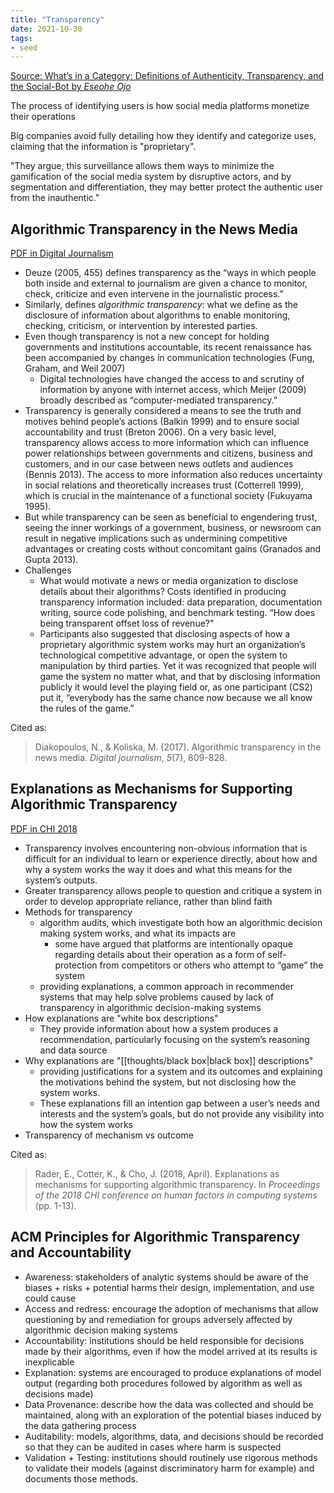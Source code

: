 ```yaml
---
title: "Transparency"
date: 2021-10-30
tags:
- seed
---
```


[Source: What’s in a Category: Definitions of Authenticity, Transparency, and the Social-Bot by *Eseohe Ojo*](https://digitaltattoo.ubc.ca/2020/03/30/guest-post-whats-in-a-category-definitions-of-authenticity-transparency-and-the-social-bot/)

The process of identifying users is how social media platforms monetize their operations

Big companies avoid fully detailing how they identify and categorize uses, claiming that the information is "proprietary".

"They argue, this surveillance allows them ways to minimize the gamification of the social media system by disruptive actors, and by segmentation and differentiation, they may better protect the authentic user from the inauthentic."

## Algorithmic Transparency in the News Media
[PDF in Digital Journalism](http://www.nickdiakopoulos.com/wp-content/uploads/2016/07/Algorithmic-Transparency-in-the-News-Media-Final.pdf)

- Deuze (2005, 455) defines transparency as the “ways in which people both inside and external to journalism are given a chance to monitor, check, criticize and even intervene in the journalistic process.”
- Similarly, defines *algorithmic transparency*: what we define as the disclosure of information about algorithms to enable monitoring, checking, criticism, or intervention by interested parties.
- Even though transparency is not a new concept for holding governments and institutions accountable, its recent renaissance has been accompanied by changes in communication technologies (Fung, Graham, and Weil 2007)
	- Digital technologies have changed the access to and scrutiny of information by anyone with internet access, which Meijer (2009) broadly described as “computer-mediated transparency.”
- Transparency is generally considered a means to see the truth and motives behind people’s actions (Balkin 1999) and to ensure social accountability and trust (Breton 2006). On a very basic level, transparency allows access to more information which can influence power relationships between governments and citizens, business and customers, and in our case between news outlets and audiences (Bennis 2013). The access to more information also reduces uncertainty in social relations and theoretically increases trust (Cotterrell 1999), which is crucial in the maintenance of a functional society (Fukuyama 1995).
- But while transparency can be seen as beneficial to engendering trust, seeing the inner workings of a government, business, or newsroom can result in negative implications such as undermining competitive advantages or creating costs without concomitant gains (Granados and Gupta 2013).
- Challenges
	- What would motivate a news or media organization to disclose details about their algorithms? Costs identified in producing transparency information included: data preparation, documentation writing, source code polishing, and benchmark testing. “How does being transparent offset loss of revenue?"
	- Participants also suggested that disclosing aspects of how a proprietary algorithmic system works may hurt an organization’s technological competitive advantage, or open the system to manipulation by third parties. Yet it was recognized that people will game the system no matter what, and that by disclosing information publicly it would level the playing field or, as one participant (CS2) put it, “everybody has the same chance now because we all know the rules of the game.”

Cited as:

> Diakopoulos, N., & Koliska, M. (2017). Algorithmic transparency in the news media. _Digital journalism_, _5_(7), 809-828.

## Explanations as Mechanisms for Supporting Algorithmic Transparency
[PDF in CHI 2018](https://dl.acm.org/doi/pdf/10.1145/3173574.3173677)

* Transparency involves encountering non-obvious information that is difficult for an individual to learn or experience directly, about how and why a system works the way it does and what this means for the system’s outputs.
* Greater transparency allows people to question and critique a system in order to develop appropriate reliance, rather than blind faith
* Methods for transparency
	* algorithm audits, which investigate both how an algorithmic decision making system works, and what its impacts are
		* some have argued that platforms are intentionally opaque regarding details about their operation as a form of self-protection from competitors or others who attempt to “game” the system
	* providing explanations, a common approach in recommender systems that may help solve problems caused by lack of transparency in algorithmic decision-making systems
* How explanations are "white box descriptions"
	* They provide information about how a system produces a recommendation, particularly focusing on the system’s reasoning and data source
* Why explanations are "[[thoughts/black box|black box]] descriptions"
	* providing justifications for a system and its outcomes and explaining the motivations behind the system, but not disclosing how the system works.
	* These explanations fill an intention gap between a user’s needs and interests and the system’s goals, but do not provide any visibility into how the system works
* Transparency of mechanism vs outcome

Cited as:

> Rader, E., Cotter, K., & Cho, J. (2018, April). Explanations as mechanisms for supporting algorithmic transparency. In _Proceedings of the 2018 CHI conference on human factors in computing systems_ (pp. 1-13).

## ACM Principles for Algorithmic Transparency and Accountability
- Awareness: stakeholders of analytic systems should be aware of the biases + risks + potential harms their design, implementation, and use could cause
- Access and redress: encourage the adoption of mechanisms that allow questioning by and remediation for groups adversely affected by algorithmic decision making systems
- Accountability: institutions should be held responsible for decisions made by their algorithms, even if how the model arrived at its results is inexplicable
- Explanation: systems are encouraged to produce explanations of model output (regarding both procedures followed by algorithm as well as decisions made)
- Data Provenance: describe how the data was collected and should be maintained, along with an exploration of the potential biases induced by the data gathering process
- Auditability: models, algorithms, data, and decisions should be recorded so that they can be audited in cases where harm is suspected
- Validation + Testing: institutions should routinely use rigorous methods to validate their models (against discriminatory harm for example) and documents those methods.